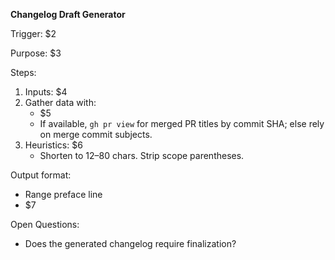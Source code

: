 <!-- $1=Template title, $2=Command trigger, $3=Purpose statement, $4=Input parameters, $5=Data gathering command, $6=Heuristic mapping rules, $7=Output format structure -->
**Changelog Draft Generator**

Trigger: $2

Purpose: $3

Steps:

1. Inputs: $4
2. Gather data with:
   - $5
   - If available, `gh pr view` for merged PR titles by commit SHA; else rely on merge commit subjects.
3. Heuristics: $6
   - Shorten to 12–80 chars. Strip scope parentheses.

Output format:
- Range preface line
- $7

Open Questions:
- Does the generated changelog require finalization?
